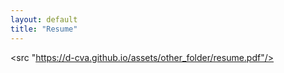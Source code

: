 ```yaml
---
layout: default
title: "Resume"
---
```


<src "https://d-cva.github.io/assets/other_folder/resume.pdf"/>